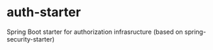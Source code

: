 # auth-starter

Spring Boot starter for authorization infrasructure (based on spring-security-starter)
